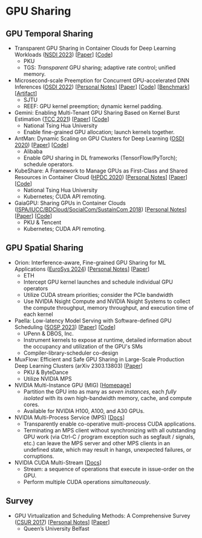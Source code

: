# GPU Sharing

## GPU Temporal Sharing

* Transparent GPU Sharing in Container Clouds for Deep Learning Workloads ([NSDI 2023](../../reading-notes/conference/nsdi-2023/)) \[[Paper](https://www.usenix.org/conference/nsdi23/presentation/wu)] \[[Code](https://github.com/pkusys/TGS)]
  * PKU
  * TGS: _Transparent_ GPU sharing; adaptive rate control; unified memory.
* Microsecond-scale Preemption for Concurrent GPU-accelerated DNN Inferences ([OSDI 2022](../../reading-notes/conference/osdi-2022/)) \[[Personal Notes](../../reading-notes/conference/osdi-2022/reef.md)] \[[Paper](https://www.usenix.org/conference/osdi22/presentation/han)] \[[Code](https://github.com/SJTU-IPADS/reef)] \[[Benchmark](https://github.com/SJTU-IPADS/disb)] \[[Artifact](https://github.com/SJTU-IPADS/reef-artifacts/tree/osdi22-ae)]
  * SJTU
  * REEF: GPU kernel preemption; dynamic kernel padding.
* Gemini: Enabling Multi-Tenant GPU Sharing Based on Kernel Burst Estimation ([TCC 2021](../../reading-notes/journal/tcc/tcc-2021/)) \[[Paper](https://ieeexplore.ieee.org/document/9566822)] \[[Code](https://github.com/NTHU-LSALAB/Gemini)]
  * National Tsing Hua University
  * Enable fine-grained GPU allocation; launch kernels together.
* AntMan: Dynamic Scaling on GPU Clusters for Deep Learning ([OSDI 2020](../../reading-notes/conference/osdi-2020/)) \[[Paper](https://www.usenix.org/conference/osdi20/presentation/xiao)] \[[Code](https://github.com/alibaba/GPU-scheduler-for-deep-learning)]
  * Alibaba
  * Enable GPU sharing in DL frameworks (TensorFlow/PyTorch); schedule operators.
* KubeShare: A Framework to Manage GPUs as First-Class and Shared Resources in Container Cloud ([HPDC 2020](../../reading-notes/conference/hpdc-2020/)) \[[Personal Notes](../../reading-notes/conference/hpdc-2020/kubeshare.md)] \[[Paper](https://dl.acm.org/doi/10.1145/3369583.3392679)] \[[Code](https://github.com/NTHU-LSALAB/KubeShare)]
  * National Tsing Hua University
  * Kubernetes; CUDA API remoting.
* GaiaGPU: Sharing GPUs in Container Clouds ([ISPA/IUCC/BDCloud/SocialCom/SustainCom 2018](../../reading-notes/conference/ispa-iucc-bdcloud-socialcom-sustaincom-2018/)) \[[Personal Notes](../../reading-notes/conference/ispa-iucc-bdcloud-socialcom-sustaincom-2018/gaiagpu.md)] \[[Paper](https://ieeexplore.ieee.org/document/8672318)] \[[Code](https://github.com/tkestack/gpu-manager)]
  * PKU & Tencent
  * Kubernetes; CUDA API remoting.

## GPU Spatial Sharing

* Orion: Interference-aware, Fine-grained GPU Sharing for ML Applications ([EuroSys 2024](../../reading-notes/conference/eurosys-2024/)) \[[Personal Notes](../../reading-notes/conference/eurosys-2024/orion-interference-aware-fine-grained-gpu-sharing-for-ml-applications.md)] \[[Paper](https://anakli.inf.ethz.ch/papers/orion\_eurosys24.pdf)]
  * ETH
  * Intercept GPU kernel launches and schedule individual GPU operators
  * Utilize CUDA stream priorities; consider the PCIe bandwidth
  * Use NVIDIA Nsight Compute and NVIDIA Nsight Systems to collect the compute throughput, memory throughput, and execution time of each kernel
* Paella: Low-latency Model Serving with Software-defined GPU Scheduling ([SOSP 2023](../../reading-notes/conference/sosp-2023/)) \[[Paper](https://dl.acm.org/doi/10.1145/3600006.3613163)] \[[Code](https://github.com/eniac/paella)]
  * UPenn & DBOS, Inc.
  * Instrument kernels to expose at runtime, detailed information about the occupancy and utilization of the GPU's SMs
  * Compiler-library-scheduler co-design
* MuxFlow: Efficient and Safe GPU Sharing in Large-Scale Production Deep Learning Clusters (arXiv 2303.13803) \[[Paper](https://arxiv.org/abs/2303.13803)]
  * PKU & ByteDance
  * Utilize NVIDIA MPS
* NVIDIA Multi-Instance GPU (MIG) \[[Homepage](https://www.nvidia.com/en-us/technologies/multi-instance-gpu/)]
  * Partition the GPU into as many as _seven instances_, each _fully isolated_ with its own high-bandwidth memory, cache, and compute cores.
  * Available for NVIDIA H100, A100, and A30 GPUs.
* NVIDIA Multi-Process Service (MPS) \[[Docs](https://docs.nvidia.com/deploy/mps/index.html)]
  * Transparently enable co-operative multi-process CUDA applications.
  * Terminating an MPS client without synchronizing with all outstanding GPU work (via Ctrl-C / program exception such as segfault / signals, etc.) can leave the MPS server and other MPS clients in an undefined state, which may result in hangs, unexpected failures, or corruptions.
* NVIDIA CUDA Multi-Stream \[[Docs](https://docs.nvidia.com/cuda/cuda-runtime-api/group\_\_CUDART\_\_STREAM.html)]
  * Stream: a sequence of operations that execute in issue-order on the GPU.
  * Perform multiple CUDA operations _simultaneously_.

## Survey

* GPU Virtualization and Scheduling Methods: A Comprehensive Survey ([CSUR 2017](../../reading-notes/journal/csur/csur-2017/)) \[[Personal Notes](../../reading-notes/journal/csur/csur-2017/gpu-virtualization-survey.md)] \[[Paper](https://dl.acm.org/doi/10.1145/3068281)]
  * Queen’s University Belfast
